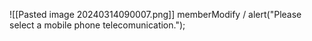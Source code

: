 ![[Pasted image 20240314090007.png]]
memberModify / alert("Please select a mobile phone telecomunication.");

